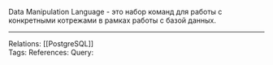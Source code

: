 Data Manipulation Language - это набор команд для работы с конкретными котрежами в рамках работы с базой данных. 

___
Relations: [[PostgreSQL]]  
Tags: 
References: 
Query: 